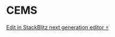 # CEMS

[Edit in StackBlitz next generation editor ⚡️](https://stackblitz.com/~/github.com/mihir242004/CEMS)